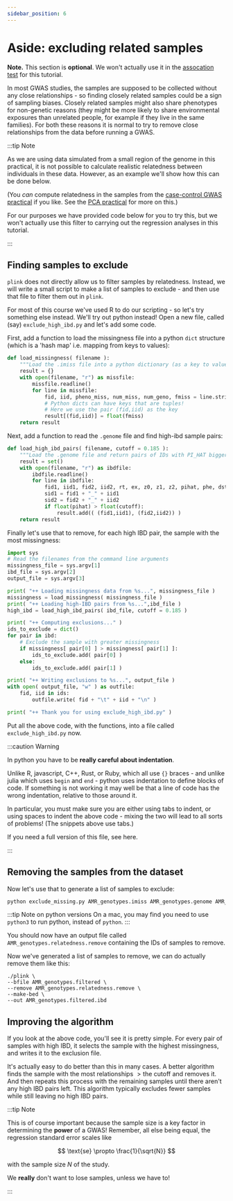 ```yaml
---
sidebar_position: 6
---
```


# Aside: excluding related samples

**Note.** This section is **optional**. We won't actually use it in the [assocation test](./testing_for_association.md) for this tutorial.

In most GWAS studies, the samples are supposed to be collected without any close relationships - so finding closely
related samples could be a sign of sampling biases.  Closely related samples might also share phenotypes for non-genetic
reasons (they might be more likely to share environmental exposures than unrelated people, for example if they live in
the same families).  For both these reasons it is normal to try to remove close relationships from the data before
running a GWAS.

:::tip Note

As we are using data simulated from a small region of the genome in this practical, it is not possible to calculate realistic
relatedness between individuals in these data.  However, as an example we'll show how this can be done below.

(You *can* compute relatedness in the samples from the [case-control GWAS practical](../genome_wide_association_analysis/README.md) if you like.  See the [PCA practical](../../population_genetics/principal_components_analysis/README.md) for more on this.)

For our purposes we have provided code below for you to try this, but we won't actually use this filter to carrying out
the regression analyses in this tutorial.

:::

## Finding samples to exclude

`plink` does not directly allow us to filter samples by relatedness. Instead, we will write a small script to make a
list of samples to exclude - and then use that file to filter them out in `plink`.

For most of this course we've used R to do our scripting - so let's try something else instead.  We'll try out python
instead!  Open a new file, called (say) `exclude_high_ibd.py` and let's add some code. 

First, add a function to load the missingness file into a python `dict` structure (which is a 'hash map' i.e. mapping from keys to
values):

```python
def load_missingness( filename ):
	"""Load the .imiss file into a python dictionary (as a key to value mapping)"""
	result = {}
	with open(filename, "r") as missfile:
		missfile.readline()
		for line in missfile:
			fid, iid, pheno_miss, num_miss, num_geno, fmiss = line.strip().split()
			# Python dicts can have keys that are tuples!
			# Here we use the pair (fid,iid) as the key
			result[(fid,iid)] = float(fmiss)
	return result
```

Next, add a function to read the `.genome` file and find high-ibd sample pairs:

```python
def load_high_ibd_pairs( filename, cutoff = 0.185 ):
	"""Load the .genome file and return pairs of IDs with PI_HAT bigger than the cutoff"""
	result = set()
	with open(filename, "r") as ibdfile:
		ibdfile.readline()
		for line in ibdfile:
			fid1, iid1, fid2, iid2, rt, ex, z0, z1, z2, pihat, phe, dst, ppc, ratio = line.strip().split()
			sid1 = fid1 + "_" + iid1
			sid2 = fid2 + "_" + iid2
			if float(pihat) > float(cutoff):
				result.add(( (fid1,iid1), (fid2,iid2)) )
	return result
```

Finally let's use that to remove, for each high IBD pair, the sample with the most missingness:

```python
import sys
# Read the filenames from the command line arguments
missingness_file = sys.argv[1]
ibd_file = sys.argv[2]
output_file = sys.argv[3]

print( "++ Loading missingness data from %s...", missingness_file )
missingness = load_missingness( missingness_file )
print( "++ Loading high-IBD pairs from %s...",ibd_file )
high_ibd = load_high_ibd_pairs( ibd_file, cutoff = 0.185 )

print( "++ Computing exclusions..." )
ids_to_exclude = dict()
for pair in ibd:
	# Exclude the sample with greater missingness
	if missingness[ pair[0] ] > missingness[ pair[1] ]:
		ids_to_exclude.add( pair[0] )
	else:
		ids_to_exclude.add( pair[1] )

print( "++ Writing exclusions to %s...", output_file )
with open( output_file, "w" ) as outfile:
	fid, iid in ids:
		outfile.write( fid + "\t" + iid + "\n" )

print( "++ Thank you for using exclude_high_ibd.py" )
```

Put all the above code, with the functions, into a file called `exclude_high_ibd.py` now.

:::caution Warning

In python you have to be **really careful about indentation**.

Unlike R, javascript, C++, Rust, or Ruby, which all use `{}` braces - and unlike julia which uses `begin` and `end` -
python uses indentation to define blocks of code.  If something is not working it may well be that a line of code has
the wrong indentation, relative to those around it.

In particular, you must make sure you are either using tabs to indent, or using spaces to indent the above code - mixing the
two will lead to all sorts of problems!  (The snippets above use tabs.)

If you need a full version of this file, see here.

:::

## Removing the samples from the dataset

Now let's use that to generate a list of samples to exclude:

```python
python exclude_missing.py AMR_genotypes.imiss AMR_genotypes.genome AMR_genotypes.relatedness.remove
```

:::tip Note on python versions
On a mac, you may find you need to use `python3` to run python, instead of `python`.
:::

You should now have an output file called `AMR_genotypes.relatedness.remove` containing the IDs of samples to remove.

Now we've generated a list of samples to remove, we can do actually remove them like this:

```
./plink \
--bfile AMR_genotypes.filtered \
--remove AMR_genotypes.relatedness.remove \
--make-bed \
--out AMR_genotypes.filtered.ibd
```

## Improving the algorithm

If you look at the above code, you'll see it is pretty simple.  For every pair of samples with high IBD, it selects the sample
with the highest missingness, and writes it to the exclusion file.

It's actually easy to do better than this in many cases. A better algorithm finds the sample with the most relationships
$> \text{the cutoff}$ and removes it.  And then repeats this process with the remaining samples until there aren't any
high IBD pairs left.  This algorithm typically excludes fewer samples while still leaving no high IBD pairs.

:::tip Note

This is of course important because the sample size is a key factor in determining the **power** of a GWAS!  Remember,
all else being equal, the regression standard error scales like

$$
\text{se} \propto \frac{1}{\sqrt{N}}
$$

with the sample size $N$ of the study.

We **really** don't want to lose samples, unless we have to!

:::
